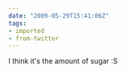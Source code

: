 ```yaml
---
date: "2009-05-29T15:41:06Z"
tags:
- imported
- from-twitter
---
```

I think it's the amount of sugar :S

